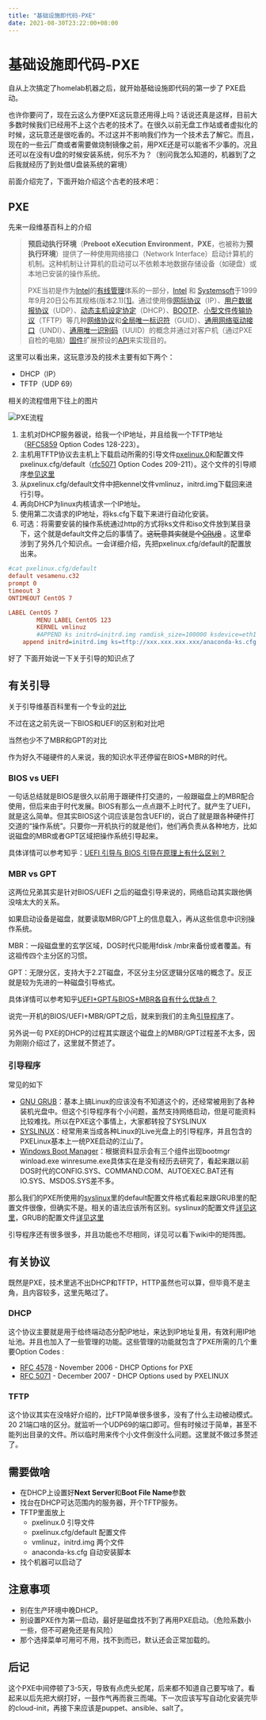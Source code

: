 ```yaml
---
title: "基础设施即代码-PXE"
date: 2021-08-30T23:22:00+08:00
---
```


# 基础设施即代码-PXE

自从上次搞定了homelab机器之后，就开始基础设施即代码的第一步了 PXE启动。

也许你要问了，现在云这么方便PXE这玩意还用得上吗？话说还真是这样，目前大多数时候我们已经用不上这个古老的技术了。在很久以前无盘工作站或者虚拟化的时候，这玩意还是很吃香的。不过这并不影响我们作为一个技术去了解它。而且，现在的一些云厂商或者需要做烧制镜像之前，用PXE还是可以能省不少事的。况且还可以在没有U盘的时候安装系统，何乐不为？（别问我怎么知道的，机器到了之后我就经历了到处借U盘装系统的窘境）

前面介绍完了，下面开始介绍这个古老的技术吧：

## PXE

先来一段维基百科上的介绍

> **预启动执行环境**（**Preboot eXecution Environment**，**PXE**，也被称为**预执行环境**）提供了一种使用网络接口（Network Interface）启动计算机的机制。这种机制让计算机的启动可以不依赖本地数据存储设备（如硬盘）或本地已安装的操作系统。
>
> PXE当初是作为[Intel](https://zh.wikipedia.org/wiki/Intel)的[有线管理](https://zh.wikipedia.org/w/index.php?title=有线管理&action=edit&redlink=1)体系的一部分，[Intel](https://zh.wikipedia.org/wiki/Intel) 和 [Systemsoft](https://zh.wikipedia.org/w/index.php?title=Systemsoft&action=edit&redlink=1)于1999年9月20日公布其规格(版本2.1)[[1\]](https://zh.wikipedia.org/wiki/预启动执行环境#cite_note-pxespec-1)。通过使用像[网际协议](https://zh.wikipedia.org/wiki/网际协议)（IP）、[用户数据报协议](https://zh.wikipedia.org/wiki/用户数据报协议)（UDP）、[动态主机设定协定](https://zh.wikipedia.org/wiki/动态主机设定协定)（DHCP）、[BOOTP](https://zh.wikipedia.org/wiki/BOOTP)、[小型文件传输协议](https://zh.wikipedia.org/wiki/小型文件传输协议)（TFTP）等几种[网络协议](https://zh.wikipedia.org/wiki/网络协议)和[全局唯一标识符](https://zh.wikipedia.org/wiki/全局唯一标识符)（GUID）、[通用网络驱动接口](https://zh.wikipedia.org/wiki/通用网络驱动接口)（UNDI）、[通用唯一识别码](https://zh.wikipedia.org/wiki/通用唯一识别码)（UUID）的概念并通过对客户机（通过PXE自检的电脑）[固件](https://zh.wikipedia.org/wiki/固件)扩展预设的[API](https://zh.wikipedia.org/wiki/API)来实现目的。

这里可以看出来，这玩意涉及的技术主要有如下两个：

- DHCP（IP）
- TFTP（UDP 69）

相关的流程借用下往上的图片

![PXE流程](https://yimeng.cn-bj.ufileos.com/blog/20210830233150.png)

1. 主机对DHCP服务器说，给我一个IP地址，并且给我一个TFTP地址（[RFC5859](https://datatracker.ietf.org/doc/html/rfc5859) Option Codes 128-223）。
2. 主机用TFTP协议去主机上下载启动所需的引导文件[pxelinux.0](https://en.wikipedia.org/wiki/SYSLINUX#PXELINUX)和配置文件pxelinux.cfg/default（[rfc5071](https://datatracker.ietf.org/doc/html/rfc5071) Option Codes 209-211）。这个文件的引导顺序[参见这里](https://wiki.syslinux.org/wiki/index.php?title=PXELINUX)
3. 从pxelinux.cfg/default文件中把kennel文件vmlinuz，initrd.img下载回来进行引导。
4. 再向DHCP为linux内核请求一个IP地址。
5. 使用第二次请求的IP地址，将ks.cfg下载下来进行自动化安装。
6. 可选：将需要安装的操作系统通过http的方式将ks文件和iso文件放到某目录下，这个就是default文件之后的事情了。~~这玩意其实就是个[GRUB](https://zh.wikipedia.org/wiki/GNU_GRUB)~~ 。这里牵涉到了另外几个知识点。一会详细介绍，先把pxelinux.cfg/default的配置放出来。

```ini
#cat pxelinux.cfg/default
default vesamenu.c32
prompt 0
timeout 3
ONTIMEOUT CentOS 7

LABEL CentOS 7
        MENU LABEL CentOS 123
        KERNEL vmlinuz
        #APPEND ks initrd=initrd.img ramdisk_size=100000 ksdevice=eth1 ip=dhcp url --url http://192.168.33.11/
  	append initrd=initrd.img ks=tftp://xxx.xxx.xxx.xxx/anaconda-ks.cfg
```

好了 下面开始说一下关于引导的知识点了

## 有关引导

关于引导维基百科里有一个专业的[对比](https://en.wikipedia.org/wiki/Comparison_of_boot_loaders)

不过在这之前先说一下BIOS和UEFI的区别和对比吧

当然也少不了MBR和GPT的对比

作为好久不碰硬件的人来说，我的知识水平还停留在BIOS+MBR的时代。

### BIOS vs UEFI

一句话总结就是BIOS是很久以前用于跟硬件打交道的，一般跟磁盘上的MBR配合使用，但后来由于时代发展。BIOS有那么一点点跟不上时代了。就产生了UEFI，就是这么简单。但其实BIOS这个词应该是包含UEFI的，说白了就是跟各种硬件打交道的“操作系统”。只要你一开机执行的就是他们，他们再负责从各种地方，比如说磁盘的MBR或者GPT区域把操作系统引导起来。

具体详情可以参考知乎：[UEFI 引导与 BIOS 引导在原理上有什么区别？](https://www.zhihu.com/question/21672895)

### MBR vs GPT

这两位兄弟其实是针对BIOS/UEFI 之后的磁盘引导来说的，网络启动其实跟他俩没啥太大的关系。

如果启动设备是磁盘，就要读取MBR/GPT上的信息载入，再从这些信息中识别操作系统。

MBR：一段磁盘里的玄学区域，DOS时代只能用fdisk /mbr来备份或者覆盖。有这祖传四个主分区的习惯。

GPT：无限分区，支持大于2.2T磁盘，不区分主分区逻辑分区啥的概念了。反正就是较为先进的一种磁盘引导格式。

具体详情可以参考知乎[UEFI+GPT与BIOS+MBR各自有什么优缺点？](https://www.zhihu.com/question/28471913)

说完一开机的BIOS/UEFI+MBR/GPT之后，就来到我们的主角[引导程序](https://zh.wikipedia.org/wiki/啟動程式)了。

另外说一句 PXE的DHCP的过程其实跟这个磁盘上的MBR/GPT过程差不太多，因为刚刚介绍过了，这里就不赘述了。

### 引导程序

常见的如下

- [GNU GRUB](https://en.wikipedia.org/wiki/GNU_GRUB)：基本上搞Linux的应该没有不知道这个的，还经常被用到了各种装机光盘中。但这个引导程序有个小问题，虽然支持网络启动，但是可能资料比较难找。所以在PXE这个事情上，大家都转投了SYSLINUX
- [SYSLINUX](https://en.wikipedia.org/wiki/SYSLINUX)：经常用来当成各种Linux的Live光盘上的引导程序，并且包含的PXELinux基本上一统PXE启动的江山了。
- [Windows Boot Manager](https://en.wikipedia.org/wiki/Windows_Boot_Manager)：根据资料显示会有三个组件出现bootmgr winload.exe winresume.exe具体实在是没有经历去研究了，看起来跟以前DOS时代的CONFIG.SYS、COMMAND.COM、AUTOEXEC.BAT还有IO.SYS、MSDOS.SYS差不多。

那么我们的PXE所使用的[syslinux](https://wiki.syslinux.org/wiki/index.php?title=PXELINUX)里的default配置文件格式看起来跟GRUB里的配置文件很像，但确实不是。相关的语法应该所有区别。syslinux的配置文件[详见这里](https://wiki.syslinux.org/wiki/index.php?title=Config)，GRUB的配置文件[详见这里](https://wiki.archlinux.org/title/GRUB#Custom_grub.cfg)

引导程序还有很多很多，并且功能也不尽相同，详见可以看下wiki中的矩阵图。

## 有关协议

既然是PXE，技术里逃不出DHCP和TFTP，HTTP虽然也可以算，但毕竟不是主角，且内容较多，这里先略过了。

### DHCP

这个协议主要就是用于给终端动态分配IP地址，来达到IP地址复用，有效利用IP地址池。并且也加入了一些管理的功能。这些管理的功能就包含了PXE所需的几个重要Option Codes :

- [RFC 4578](https://tools.ietf.org/html/rfc4578) - November 2006 - DHCP Options for PXE
- [RFC 5071](https://tools.ietf.org/html/rfc5071) - December 2007 - DHCP Options used by PXELINUX

### TFTP

这个协议其实在没啥好介绍的，比FTP简单很多很多，没有了什么主动被动模式。20 21端口啥的区分。就监听一个UDP69的端口即可。但有时候过于简单，甚至不能列出目录的文件。所以临时用来传个小文件倒没什么问题。这里就不做过多赘述了。

## 需要做啥

- 在DHCP上设置好**Next Server**和**Boot File Name**参数
- 找台在DHCP可达范围内的服务器，开个TFTP服务。
- TFTP里面放上
  - pxelinux.0  引导文件
  - pxelinux.cfg/default 配置文件
  - vmlinuz，initrd.img 两个文件
  - anaconda-ks.cfg 自动安装脚本
- 找个机器可以启动了

## 注意事项

- 别在生产环境中晚DHCP。
- 别设置PXE作为第一启动，最好是磁盘找不到了再用PXE启动。（危险系数小一些，但不可避免还是有风险）
- 那个选择菜单可用可不用，找不到而已，默认还会正常加载的。

## 后记

这个PXE中间停顿了3-5天，导致有点虎头蛇尾，后来都不知道自己要写啥了。看起来以后先把大纲打好，一鼓作气再而衰三而竭。下一次应该写写自动化安装完毕的cloud-init，再接下来应该是puppet、ansible、salt了。